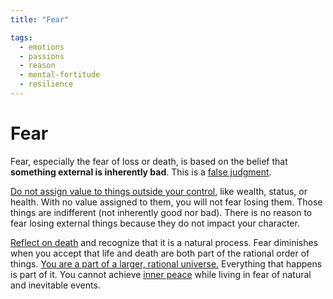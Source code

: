 ```yaml
---
title: "Fear"

tags:
  - emotions
  - passions
  - reason
  - mental-fortitude
  - resilience
---
```


# Fear

Fear, especially the fear of loss or death, is based on the belief that
**something external is inherently bad**. This is a [false
judgment](passions-irrational-judgments.md).

[Do not assign value to things outside your control](detachment-externals.md),
like wealth, status, or health. With no value assigned to them, you will not
fear losing them. Those things are indifferent (not inherently good nor bad).
There is no reason to fear losing external things because they do not impact
your character.

[Reflect on death](reflecting-death.md) and recognize that it is a natural
process. Fear diminishes when you accept that life and death are both part of
the rational order of things. [You are a part of a larger, rational
universe.](global-citizenship.md) Everything that happens is part of it. You
cannot achieve [inner peace](freedom-disturbance.md) while living in fear of
natural and inevitable events.
